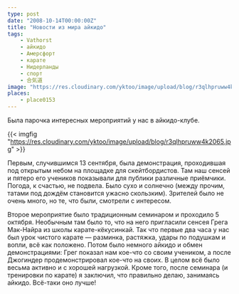 ```yaml
---
type: post
date: "2008-10-14T00:00:00Z"
title: "Новости из мира айкидо"
tags:
    - Vathorst
    - айкидо
    - Амерсфорт
    - карате
    - Нидерланды
    - спорт
    - 合気道
image: "https://res.cloudinary.com/yktoo/image/upload/blog/r3qlhpruww4k2065.jpg"
places:
    - place0153
---
```


Была парочка интересных мероприятий у нас в айкидо-клубе.

{{< imgfig "https://res.cloudinary.com/yktoo/image/upload/blog/r3qlhpruww4k2065.jpg" >}}

<!--more-->

Первым, случившимся 13 сентября, была демонстрация, проходившая под открытым небом на площадке для скейтбордистов. Там наш сенсей и пятеро его учеников показывали для публики различные приёмчики. Погода, к счастью, не подвела. Было сухо и солнечно (между прочим, татами под дождём становится ужасно скользким). Зрителей было не очень много, но те, что были, смотрели с интересом.

Второе мероприятие было традиционным семинаром и проходило 5 октября. Необычным там было то, что на него пригласили сенсея Грега Мак-Найра из школы карате-кёкусинкай. Так что первые два часа у нас был урок чистого карате — разминка, растяжка, удары по подушкам и вопли, всё как положено. Потом было немного айкидо и обмен демонстрациями: Грег показал нам кое-что со своим учеником, а после Джогиндер продемонстрировал кое-что на своих. В целом всё было весьма активно и с хорошей нагрузкой. Кроме того, после семинара (и тренировки по карате) я заключил, что правильно делаю, занимаясь айкидо. Всё-таки оно лучше!
